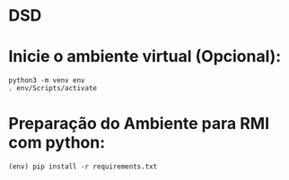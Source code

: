 # DSD

# Inicie o ambiente virtual **(Opcional)**:
```Command prompt
python3 -m venv env
. env/Scripts/activate
```

# Preparação do Ambiente para RMI com python:
```Command prompt
(env) pip install -r requirements.txt
```
